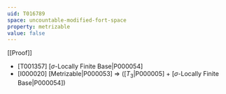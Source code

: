 ```yaml
---
uid: T016789
space: uncountable-modified-fort-space
property: metrizable
value: false
---
```

[[Proof]]

* [T001357] [$\sigma$-Locally Finite Base|P000054]
* [I000020] [Metrizable|P000053] => ([$T_3$|P000005] + [$\sigma$-Locally Finite Base|P000054])

